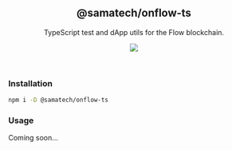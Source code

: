 <h2 align='center'>@samatech/onflow-ts</h2>

<p align='center'>TypeScript test and dApp utils for the Flow blockchain.</p>

<p align='center'>
<a href='https://www.npmjs.com/package/@samatech/onflow-ts'>
  <img src='https://img.shields.io/npm/v/@samatech/onflow-ts?color=222&style=flat-square'>
</a>
</p>

<br>

### Installation

```bash
npm i -D @samatech/onflow-ts
```

### Usage

Coming soon...
